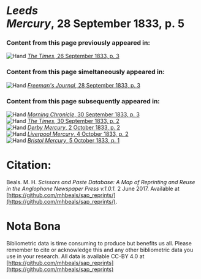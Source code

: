 # *Leeds Mercury*, 28 September 1833, p. 5  
  
### Content from this page previously appeared in:  
![Hand](http://scissorsandpaste.net/wp-content/uploads/2017/06/smallhandpointer.png) [*The Times*, 26 September 1833, p. 3](https://mhbeals.github.io/sap_html/The-Times/The-Times-26-September-1833-p-3)  
  
### Content from this page simeltaneously appeared in:  
![Hand](http://scissorsandpaste.net/wp-content/uploads/2017/06/smallhandpointer.png) [*Freeman's Journal*, 28 September 1833, p. 3](https://mhbeals.github.io/sap_html/Freeman's-Journal/Freeman's-Journal-28-September-1833-p-3)  
  
### Content from this page subsequently appeared in:  
![Hand](http://scissorsandpaste.net/wp-content/uploads/2017/06/smallhandpointer.png) [*Morning Chronicle*, 30 September 1833, p. 3](https://mhbeals.github.io/sap_html/Morning-Chronicle/Morning-Chronicle-30-September-1833-p-3)  
![Hand](http://scissorsandpaste.net/wp-content/uploads/2017/06/smallhandpointer.png) [*The Times*, 30 September 1833, p. 2](https://mhbeals.github.io/sap_html/The-Times/The-Times-30-September-1833-p-2)  
![Hand](http://scissorsandpaste.net/wp-content/uploads/2017/06/smallhandpointer.png) [*Derby Mercury*, 2 October 1833, p. 2](https://mhbeals.github.io/sap_html/Derby-Mercury/Derby-Mercury-2-October-1833-p-2)  
![Hand](http://scissorsandpaste.net/wp-content/uploads/2017/06/smallhandpointer.png) [*Liverpool Mercury*, 4 October 1833, p. 2](https://mhbeals.github.io/sap_html/Liverpool-Mercury/Liverpool-Mercury-4-October-1833-p-2)  
![Hand](http://scissorsandpaste.net/wp-content/uploads/2017/06/smallhandpointer.png) [*Bristol Mercury*, 5 October 1833, p. 1](https://mhbeals.github.io/sap_html/Bristol-Mercury/Bristol-Mercury-5-October-1833-p-1)  


# Citation: 

Beals. M. H. *Scissors and Paste Database: A Map of Reprinting and Reuse in the Anglophone Newspaper Press v.1.0.1.* 2 June 2017. Available at [https://github.com/mhbeals/sap_reprints/](https://github.com/mhbeals/sap_reprints/). 

# Nota Bona

Bibliometric data is time consuming to produce but benefits us all. Please remember to cite or acknowledge this and any other bibliometric data you use in your research. All data is available CC-BY 4.0 at [https://github.com/mhbeals/sap_reprints](https://github.com/mhbeals/sap_reprints)